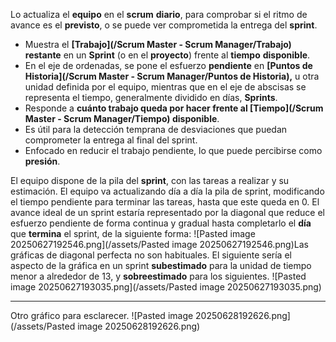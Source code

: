 Lo actualiza el **equipo** en el **scrum** **diario**, para comprobar si el ritmo de avance es el **previsto**, o se puede ver comprometida la entrega del **sprint**.
- Muestra el **[Trabajo](/Scrum Master - Scrum Manager/Trabajo)** **restante** en un **Sprint** (o en el **proyecto**) frente al **tiempo** **disponible**.
- En el eje de ordenadas, se pone el esfuerzo **pendiente** en **[Puntos de Historia](/Scrum Master - Scrum Manager/Puntos de Historia),** u otra unidad definida por el equipo, mientras que en el eje de abscisas se representa el tiempo, generalmente dividido en días, **Sprints**. 
- Responde a **cuánto trabajo queda por hacer frente al [Tiempo](/Scrum Master - Scrum Manager/Tiempo) disponible**.
- Es útil para la detección temprana de desviaciones que puedan comprometer la entrega al final del sprint.
- Enfocado en reducir el trabajo pendiente, lo que puede percibirse como **presión**.

El equipo dispone de la pila del **sprint**, con las tareas a realizar y su estimación. El equipo va actualizando día a día la pila de sprint, modificando el tiempo pendiente para terminar las tareas, hasta que este queda en 0.
El avance ideal de un sprint estaría representado por la diagonal que reduce el esfuerzo pendiente de forma continua y gradual hasta completarlo el **día** que **termina** el sprint, de la siguiente forma:
![Pasted image 20250627192546.png](/assets/Pasted image 20250627192546.png)Las gráficas de diagonal perfecta no son habituales. El siguiente sería el aspecto de la gráfica en un sprint **subestimado** para la unidad de tiempo menor a alrededor de 13, y **sobreestimado** para los siguientes.
![Pasted image 20250627193035.png](/assets/Pasted image 20250627193035.png)
****
Otro gráfico para esclarecer.
![Pasted image 20250628192626.png](/assets/Pasted image 20250628192626.png)